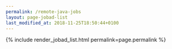 ```yaml
---
permalink: /remote-java-jobs
layout: page-jobad-list
last_modified_at: 2018-11-25T18:50:44+0100
---
```

{% include render_jobad_list.html permalink=page.permalink %}
